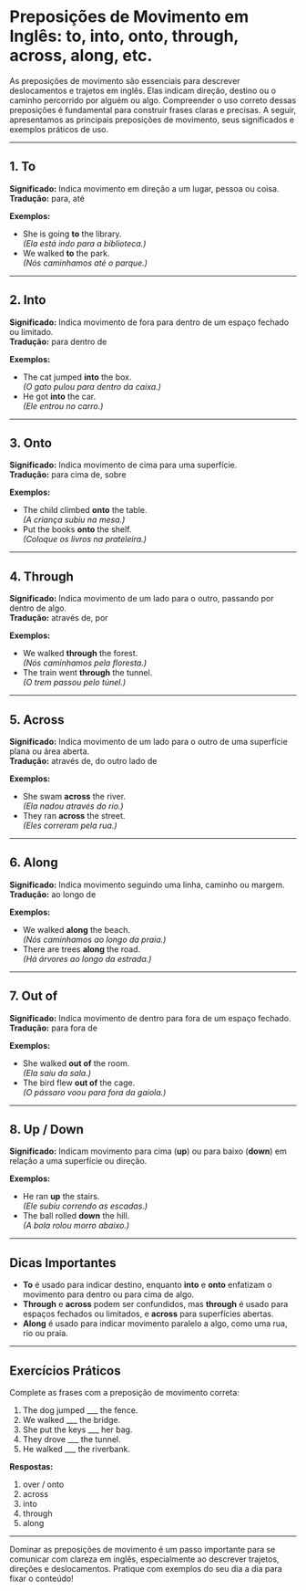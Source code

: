 
# Preposições de Movimento em Inglês: to, into, onto, through, across, along, etc.

As preposições de movimento são essenciais para descrever deslocamentos e trajetos em inglês. Elas indicam direção, destino ou o caminho percorrido por alguém ou algo. Compreender o uso correto dessas preposições é fundamental para construir frases claras e precisas. A seguir, apresentamos as principais preposições de movimento, seus significados e exemplos práticos de uso.

---

## 1. **To**

**Significado:** Indica movimento em direção a um lugar, pessoa ou coisa.  
**Tradução:** para, até

**Exemplos:**
- She is going **to** the library.  
  *(Ela está indo para a biblioteca.)*
- We walked **to** the park.  
  *(Nós caminhamos até o parque.)*

---

## 2. **Into**

**Significado:** Indica movimento de fora para dentro de um espaço fechado ou limitado.  
**Tradução:** para dentro de

**Exemplos:**
- The cat jumped **into** the box.  
  *(O gato pulou para dentro da caixa.)*
- He got **into** the car.  
  *(Ele entrou no carro.)*

---

## 3. **Onto**

**Significado:** Indica movimento de cima para uma superfície.  
**Tradução:** para cima de, sobre

**Exemplos:**
- The child climbed **onto** the table.  
  *(A criança subiu na mesa.)*
- Put the books **onto** the shelf.  
  *(Coloque os livros na prateleira.)*

---

## 4. **Through**

**Significado:** Indica movimento de um lado para o outro, passando por dentro de algo.  
**Tradução:** através de, por

**Exemplos:**
- We walked **through** the forest.  
  *(Nós caminhamos pela floresta.)*
- The train went **through** the tunnel.  
  *(O trem passou pelo túnel.)*

---

## 5. **Across**

**Significado:** Indica movimento de um lado para o outro de uma superfície plana ou área aberta.  
**Tradução:** através de, do outro lado de

**Exemplos:**
- She swam **across** the river.  
  *(Ela nadou através do rio.)*
- They ran **across** the street.  
  *(Eles correram pela rua.)*

---

## 6. **Along**

**Significado:** Indica movimento seguindo uma linha, caminho ou margem.  
**Tradução:** ao longo de

**Exemplos:**
- We walked **along** the beach.  
  *(Nós caminhamos ao longo da praia.)*
- There are trees **along** the road.  
  *(Há árvores ao longo da estrada.)*

---

## 7. **Out of**

**Significado:** Indica movimento de dentro para fora de um espaço fechado.  
**Tradução:** para fora de

**Exemplos:**
- She walked **out of** the room.  
  *(Ela saiu da sala.)*
- The bird flew **out of** the cage.  
  *(O pássaro voou para fora da gaiola.)*

---

## 8. **Up / Down**

**Significado:** Indicam movimento para cima (**up**) ou para baixo (**down**) em relação a uma superfície ou direção.

**Exemplos:**
- He ran **up** the stairs.  
  *(Ele subiu correndo as escadas.)*
- The ball rolled **down** the hill.  
  *(A bola rolou morro abaixo.)*

---

## Dicas Importantes

- **To** é usado para indicar destino, enquanto **into** e **onto** enfatizam o movimento para dentro ou para cima de algo.
- **Through** e **across** podem ser confundidos, mas **through** é usado para espaços fechados ou limitados, e **across** para superfícies abertas.
- **Along** é usado para indicar movimento paralelo a algo, como uma rua, rio ou praia.

---

## Exercícios Práticos

Complete as frases com a preposição de movimento correta:

1. The dog jumped ___ the fence.
2. We walked ___ the bridge.
3. She put the keys ___ her bag.
4. They drove ___ the tunnel.
5. He walked ___ the riverbank.

**Respostas:**
1. over / onto
2. across
3. into
4. through
5. along

---

Dominar as preposições de movimento é um passo importante para se comunicar com clareza em inglês, especialmente ao descrever trajetos, direções e deslocamentos. Pratique com exemplos do seu dia a dia para fixar o conteúdo!
```
